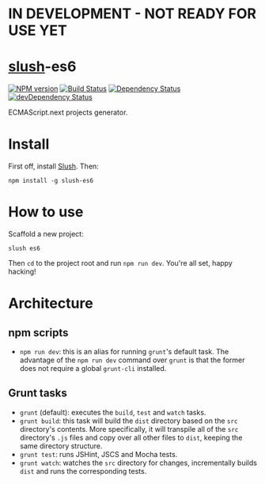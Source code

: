 # IN DEVELOPMENT - NOT READY FOR USE YET

# [slush](https://github.com/slushjs/slush)-es6
[![NPM version](http://img.shields.io/npm/v/slush-es6.svg)](https://npmjs.org/package/slush-es6)
[![Build Status](http://img.shields.io/travis/es6rocks/slush-es6.svg)](https://travis-ci.org/es6rocks/slush-es6)
[![Dependency Status](http://img.shields.io/david/es6rocks/slush-es6.svg)](https://david-dm.org/es6rocks/slush-es6)
[![devDependency Status](http://img.shields.io/david/dev/es6rocks/slush-es6.svg)](https://david-dm.org/es6rocks/slush-es6#info=devDependencies)

ECMAScript.next projects generator.

# Install

First off, install [Slush](https://github.com/slushjs/slush). Then:

```
npm install -g slush-es6
```

# How to use

Scaffold a new project:

```
slush es6
```

Then `cd` to the project root and run `npm run dev`. You're all set, happy hacking!

# Architecture

## npm scripts

- `npm run dev`: this is an alias for running `grunt`'s default task. The advantage of the `npm run dev` command over `grunt` is that the former does not require a global `grunt-cli` installed.

## Grunt tasks

- `grunt` (default): executes the `build`, `test` and `watch` tasks.
- `grunt build`: this task will build the `dist` directory based on the `src` directory's contents. More specifically, it will transpile all of the `src` directory's `.js` files and copy over all other files to `dist`, keeping the same directory structure.
- `grunt test`: runs JSHint, JSCS and Mocha tests.
- `grunt watch`: watches the `src` directory for changes, incrementally builds `dist` and runs the corresponding tests.
